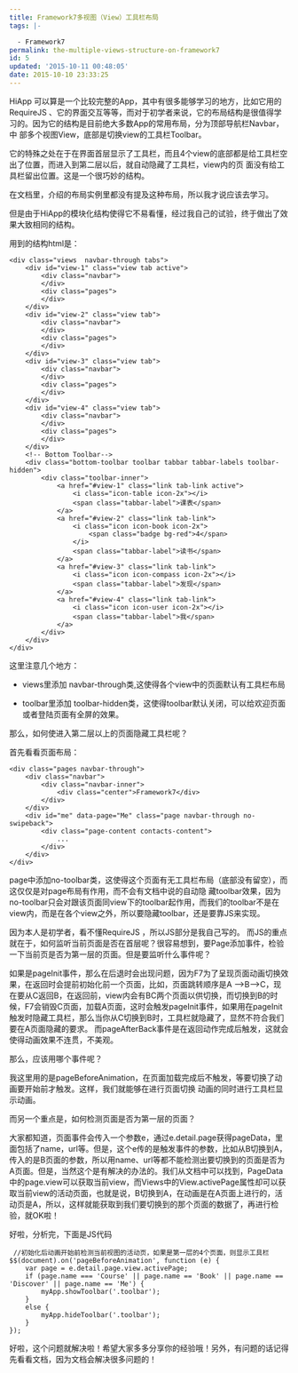 ```yaml
---
title: Framework7多视图（View）工具栏布局
tags: |-

  - Framework7
permalink: the-multiple-views-structure-on-framework7
id: 5
updated: '2015-10-11 00:48:05'
date: 2015-10-10 23:33:25
---
```


HiApp 可以算是一个比较完整的App，其中有很多能够学习的地方，比如它用的RequireJS 、它的界面交互等等，而对于初学者来说，它的布局结构是很值得学习的。因为它的结构是目前绝大多数App的常用布局，分为顶部导航栏Navbar，中 部多个视图View，底部是切换view的工具栏Toolbar。

它的特殊之处在于在界面首层显示了工具栏，而且4个view的底部都是给工具栏空出了位置，而进入到第二层以后，就自动隐藏了工具栏，view内的页 面没有给工具栏留出位置。这是一个很巧妙的结构。

在文档里，介绍的布局实例里都没有提及这种布局，所以我才说应该去学习。

但是由于HiApp的模块化结构使得它不易看懂，经过我自己的试验，终于做出了效果大致相同的结构。

用到的结构html是：

    <div class="views  navbar-through tabs">
        <div id="view-1" class="view tab active">
            <div class="navbar">
            </div>
            <div class="pages">
            </div>
        </div>
        <div id="view-2" class="view tab">
            <div class="navbar">
            </div>
            <div class="pages">
            </div>
        </div>
        <div id="view-3" class="view tab">
            <div class="navbar">
            </div>
            <div class="pages">
            </div>
        </div>
        <div id="view-4" class="view tab">
            <div class="navbar">
            </div>
            <div class="pages">
            </div>
        </div>
        <!-- Bottom Toolbar-->
        <div class="bottom-toolbar toolbar tabbar tabbar-labels toolbar-hidden">
            <div class="toolbar-inner">
                <a href="#view-1" class="link tab-link active">
                    <i class="icon-table icon-2x"></i>
                    <span class="tabbar-label">课表</span>
                </a>
                <a href="#view-2" class="link tab-link">
                    <i class="icon icon-book icon-2x">
                        <span class="badge bg-red">4</span>
                    </i>
                    <span class="tabbar-label">读书</span>
                </a>
                <a href="#view-3" class="link tab-link">
                    <i class="icon icon-compass icon-2x"></i>
                    <span class="tabbar-label">发现</span>
                </a>
                <a href="#view-4" class="link tab-link">
                    <i class="icon icon-user icon-2x"></i>
                    <span class="tabbar-label">我</span>
                </a>
            </div>
        </div>
    </div>
这里注意几个地方：

- views里添加 navbar-through类,这使得各个view中的页面默认有工具栏布局

- toolbar里添加 toolbar-hidden类，这使得toolbar默认关闭，可以给欢迎页面或者登陆页面有全屏的效果。

那么，如何使进入第二层以上的页面隐藏工具栏呢？

首先看看页面布局：

    <div class="pages navbar-through">
        <div class="navbar">
            <div class="navbar-inner">
                <div class="center">Framework7</div>
            </div>
        </div>
        <div id="me" data-page="Me" class="page navbar-through no-swipeback">
            <div class="page-content contacts-content">
                ...
            </div>
        </div>
    </div>

page中添加no-toolbar类，这使得这个页面有无工具栏布局（底部没有留空），而这仅仅是对page布局有作用，而不会有文档中说的自动隐 藏toolbar效果，因为no-toolbar只会对跟该页面同view下的toolbar起作用，而我们的toolbar不是在view内，而是在各个view之外，所以要隐藏toolbar，还是要靠JS来实现。

因为本人是初学者，看不懂RequireJS ，所以JS部分是我自己写的。
而JS的重点就在于，如何监听当前页面是否在首层呢？很容易想到，要Page添加事件，检验一下当前页是否为第一层的页面。但是要监听什么事件呢？

如果是pageInit事件，那么在后退时会出现问题，因为F7为了呈现页面动画切换效果，在返回时会提前初始化前一个页面，比如，页面跳转顺序是A —>B—>C，现在要从C返回B，在返回前，view内会有BC两个页面以供切换，而切换到B的时候，F7会销毁C页面，加载A页面，这时会触发pageInit事件，如果用在pageInit触发时隐藏工具栏，那么当你从C切换到B时，工具栏就隐藏了，显然不符合我们要在A页面隐藏的要求。
而pageAfterBack事件是在返回动作完成后触发，这就会使得动画效果不连贯，不美观。

那么，应该用哪个事件呢？

我这里用的是pageBeforeAnimation，在页面加载完成后不触发，等要切换了动画要开始前才触发。这样，我们就能够在进行页面切换 动画的同时进行工具栏显示动画。

而另一个重点是，如何检测页面是否为第一层的页面？

大家都知道，页面事件会传入一个参数e，通过e.detail.page获得pageData，里面包括了name，url等。但是，这个e传的是触发事件的参数，比如从B切换到A，传入的是B页面的参数，所以用name、url等都不能检测出要切换到的页面是否为A页面。但是，当然这个是有解决的办法的。我们从文档中可以找到，PageData中的page.view可以获取当前view，而Views中的View.activePage属性却可以获取当前view的活动页面，也就是说，B切换到A，在动画是在A页面上进行的，活动页是A，所以，这样就能获取到我们要切换到的那个页面的数据了，再进行检验，就OK啦！

好啦，分析完，下面是JS代码

     //初始化后动画开始前检测当前视图的活动页，如果是第一层的4个页面，则显示工具栏
    $$(document).on('pageBeforeAnimation', function (e) {
        var page = e.detail.page.view.activePage;
        if (page.name === 'Course' || page.name == 'Book' || page.name == 'Discover' || page.name == 'Me') {
            myApp.showToolbar('.toolbar');
        }
        else {
            myApp.hideToolbar('.toolbar');
        }
    });

好啦，这个问题就解决啦！希望大家多多分享你的经验哦！另外，有问题的话记得先看看文档，因为文档会解决很多问题的！